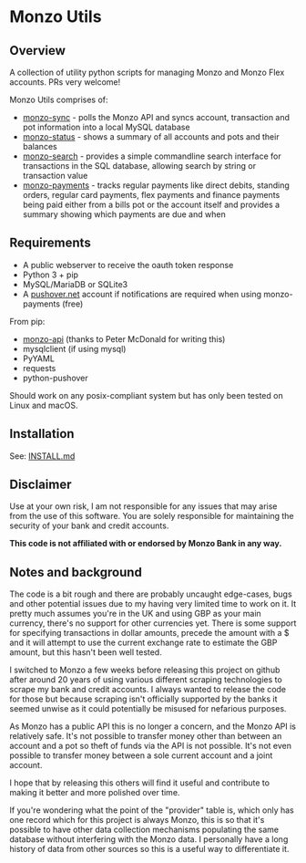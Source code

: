 # Monzo Utils

## Overview

A collection of utility python scripts for managing Monzo and Monzo Flex
accounts. PRs very welcome!

Monzo Utils comprises of:

 - [monzo-sync](https://github.com/m4rkw/monzo-utils/blob/master/docs/monzo-sync.md) - polls the Monzo API and syncs account, transaction and pot
   information into a local MySQL database
 - [monzo-status](https://github.com/m4rkw/monzo-utils/blob/master/docs/monzo-status.md) - shows a summary of all accounts and pots and their balances
 - [monzo-search](https://github.com/m4rkw/monzo-utils/blob/master/docs/monzo-search.md) - provides a simple commandline search interface for
   transactions in the SQL database, allowing search by string or transaction
   value
 - [monzo-payments](https://github.com/m4rkw/monzo-utils/blob/master/docs/monzo-payments.md) - tracks regular payments like direct debits, standing
   orders, regular card payments, flex payments and finance payments being paid
   either from a bills pot or the account itself and provides a summary showing which payments are due and when

## Requirements

- A public webserver to receive the oauth token response
- Python 3 + pip
- MySQL/MariaDB or SQLite3
- A [pushover.net](https://pushover.net) account if notifications are required when using monzo-payments (free)

From pip:

- [monzo-api](https://github.com/petermcd/monzo-api) (thanks to Peter McDonald for writing this)
- mysqlclient (if using mysql)
- PyYAML
- requests
- python-pushover

Should work on any posix-compliant system but has only been tested on Linux and
macOS.

## Installation

See: [INSTALL.md](https://github.com/m4rkw/monzo-utils/blob/master/docs/INSTALL.md)

## Disclaimer

Use at your own risk, I am not responsible for any issues that may arise from
the use of this software. You are solely responsible for maintaining the
security of your bank and credit accounts.

**This code is not affiliated with or endorsed by Monzo Bank in any way.**

## Notes and background

The code is a bit rough and there are probably uncaught edge-cases, bugs and
other potential issues due to my having very limited time to work on it.
It pretty much assumes you're in the UK and using GBP as your main currency,
there's no support for other currencies yet. There is some support for
specifying transactions in dollar amounts, precede the amount with a $ and it
will attempt to use the current exchange rate to estimate the GBP amount, but
this hasn't been well tested.

I switched to Monzo a few weeks before releasing this project on github after
around 20 years of using various different scraping technologies to scrape my
bank and credit accounts. I always wanted to release the code for those but
because scraping isn't officially supported by the banks it seemed unwise as it
could potentially be misused for nefarious purposes.

As Monzo has a public API this is no longer a concern, and the Monzo API is
relatively safe. It's not possible to transfer money other than between an
account and a pot so theft of funds via the API is not possible. It's not even
possible to transfer money between a sole current account and a joint account.

I hope that by releasing this others will find it useful and contribute to
making it better and more polished over time.

If you're wondering what the point of the "provider" table is, which only has
one record which for this project is always Monzo, this is so that it's possible
to have other data collection mechanisms populating the same database without
interfering with the Monzo data. I personally have a long history of data from
other sources so this is a useful way to differentiate it.
